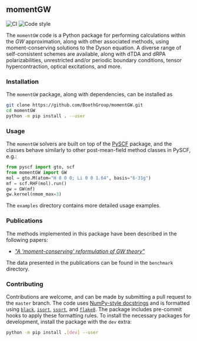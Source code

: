 ## momentGW

![CI](https://github.com/BoothGroup/momentGW/actions/workflows/ci.yaml/badge.svg)
![Code style](https://img.shields.io/badge/code%20style-black-000000.svg)

The `momentGW` code is a Python package for performing calculations within the *GW* approximation, along with other associated methods, using moment-conserving solutions to the Dyson equation.
A diverse range of self-consistent schemes are available, along with dTDA and dRPA polarizabilities, unrestricted and/or periodic boundary conditions, tensor hypercontraction, optical excitations, and more.

### Installation

The `momentGW` package, along with dependencies, can be installed as
```bash
git clone https://github.com/BoothGroup/momentGW.git
cd momentGW
python -m pip install . --user
```

### Usage

The `momentGW` solvers are built on top of the [PySCF](https://github.com/pyscf/pyscf) package, and the classes behave similarly to other post-mean-field method classes in PySCF, e.g.:
```python
from pyscf import gto, scf
from momentGW import GW
mol = gto.M(atom="H 0 0 0; Li 0 0 1.64", basis="6-31g")
mf = scf.RHF(mol).run()
gw = GW(mf)
gw.kernel(nmom_max=3)
```
The `examples` directory contains more detailed usage examples.

### Publications

The methods implemented in this package have been described in the following papers:
- [*"A 'moment-conserving' reformulation of GW theory"*](https://doi.org/10.1063/5.0143291)

The data presented in the publications can be found in the `benchmark` directory.

### Contributing

Contributions are welcome, and can be made by submitting a pull request to the `master` branch.
The code uses [NumPy-style docstrings](https://numpydoc.readthedocs.io/en/latest/format.html) and is formatted using [`black`](https://black.readthedocs.io/en/stable/), [`isort`](https://pycqa.github.io/isort/), [`ssort`](https://github.com/bwhmather/ssort), and [`flake8`](https://flake8.pycqa.org/en/latest/).
The package includes pre-commit hooks to apply these formatting rules.
To install the necessary packages for development, install the package with the `dev` extra:
```bash
python -m pip install .[dev] --user
```

